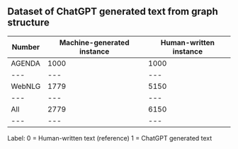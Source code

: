 ## Dataset of ChatGPT generated text from graph structure


Number | Machine-generated instance | Human-written instance | 
--- | --- | --- | 
AGENDA | 1000| 1000 | 
--- | --- | --- | 
WebNLG | 1779| 5150 | 
--- | --- | --- | 
All | 2779| 6150 | 
--- | --- | --- | 



Label: 0 = Human-written text (reference)
       1 = ChatGPT generated text
